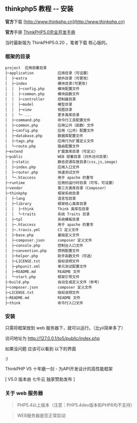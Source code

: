 ## thinkphp5 教程 -- 安装

**官方**下载
[http://www.thinkphp.cn](http://www.thinkphp.cn)

**官方**手册
[ThinkPHP5.0完全开发手册](https://www.kancloud.cn/manual/thinkphp5)

当时最新版为 ThinkPHP5.0.20 ，笔者下载 核心版的。


### 框架的目录

	project  应用部署目录
	├─application           应用目录（可设置）
	│  ├─extra            	额外目录（可更改）
	│  ├─index              模块目录(可更改)
	│  │  ├─config.php      模块配置文件
	│  │  ├─common.php      模块函数文件
	│  │  ├─controller      控制器目录
	│  │  ├─model           模型目录
	│  │  ├─view            视图目录
	│  │  └─ ...            更多类库目录
	│  ├─command.php        命令行工具配置文件
	│  ├─common.php         应用公共（函数）文件
	│  ├─config.php         应用（公共）配置文件
	│  ├─database.php       数据库配置文件
	│  ├─tags.php           应用行为扩展定义文件
	│  └─route.php          路由配置文件
	├─extend                扩展类库目录（可定义）
	├─public                WEB 部署目录（对外访问目录）
	│  ├─static             静态资源存放目录(css,js,image)
	│  ├─index.php          应用入口文件
	│  ├─router.php         快速测试文件
	│  └─.htaccess          用于 apache 的重写
	├─runtime               应用的运行时目录（可写，可设置）
	├─vendor                第三方类库目录（Composer）
	├─thinkphp              框架系统目录
	│  ├─lang               语言包目录
	│  ├─library            框架核心类库目录
	│  │  ├─think           Think 类库包目录
	│  │  └─traits          系统 Traits 目录
	│  ├─tpl                系统模板目录
	│  ├─.htaccess          用于 apache 的重写
	│  ├─.travis.yml        CI 定义文件
	│  ├─base.php           基础定义文件
	│  ├─composer.json      composer 定义文件
	│  ├─console.php        控制台入口文件
	│  ├─convention.php     惯例配置文件
	│  ├─helper.php         助手函数文件（可选）
	│  ├─LICENSE.txt        授权说明文件
	│  ├─phpunit.xml        单元测试配置文件
	│  ├─README.md          README 文件
	│  └─start.php          框架引导文件
	├─build.php             自动生成定义文件（参考）
	├─composer.json         composer 定义文件
	├─LICENSE.txt           授权说明文件
	├─README.md             README 文件
	├─think                 命令行入口文件


### 安装

只需将框架放到 web 服务器下，就可以运行。（比yii简单多了）

访问地址为 http://127.0.0.1/tp5/public/index.php 

如果没问题 应该可以看到 以下的界面

:)

ThinkPHP V5
十年磨一剑 - 为API开发设计的高性能框架

[ V5.0 版本由 七牛云 独家赞助发布 ]

### 关于 web 服务器

> PHP5.4以上版本（注意：PHP5.4dev版本和PHP6均不支持）

> WEB服务器是否正常启动